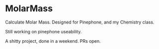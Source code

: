# MolarMass
Calculate Molar Mass. Designed for Pinephone, and my Chemistry class.

Still working on pinephone useability.

A shitty project, done in a weekend. PRs open.

